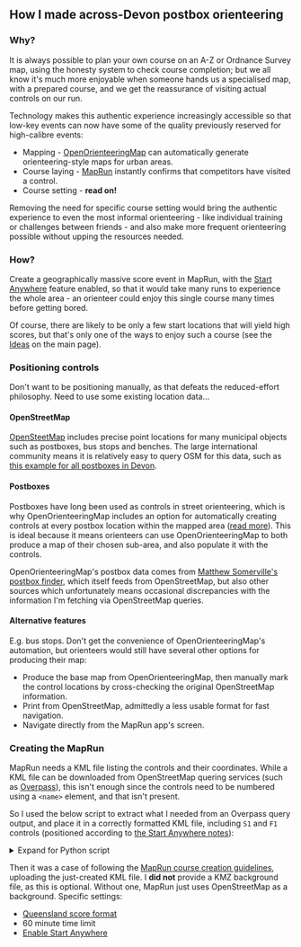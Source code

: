 ## How I made across-Devon postbox orienteering

### Why?

It is always possible to plan your own course on an A-Z or Ordnance Survey 
map, using the honesty system to check course completion; but we all know it's
much more enjoyable when someone hands us a specialised map, with a 
prepared course, and we get the reassurance of visiting actual controls on 
our run.

Technology makes this authentic experience increasingly accessible so that
low-key events can now have some of the quality previously reserved for
high-calibre events:

- Mapping - [OpenOrienteeringMap](https://oomap.co.uk/) can automatically 
generate orienteering-style maps for urban areas.
- Course laying - [MapRun](https://maprunners.weebly.com/) instantly confirms
that competitors have visited a control.
- Course setting - **read on!**

Removing the need for specific course setting would bring the authentic 
experience to even the most informal orienteering - like individual training 
or challenges between friends - and also make more frequent orienteering
possible without upping the resources needed.

### How?

Create a geographically massive score event in MapRun, with the
[Start Anywhere](https://maprunners.weebly.com/start-anywhere.html) feature
enabled, so that it would take many runs to experience the whole area - an 
orienteer could enjoy this single course many times before getting bored.

Of course, there are likely to be only a few start 
locations that will yield high scores, but that's only one of the ways to 
enjoy such a course (see the [Ideas](postbox_o.md#Ideas) on the main page).

### Positioning controls

Don't want to be positioning manually, as that defeats the reduced-effort
philosophy. Need to use some existing location data...

#### OpenStreetMap

[OpenSteetMap](https://www.openstreetmap.org/) includes precise point locations 
for many municipal objects 
such as postboxes, bus stops and benches. The large international community 
means it is relatively easy to query OSM for this data, such as
[this example for all postboxes in Devon](https://overpass-turbo.eu/s/1ogb).

#### Postboxes

Postboxes have long been used as controls in street orienteering, which is why
OpenOrienteeringMap includes an option for automatically creating controls 
at every postbox location within the mapped area
([read more](https://blog.oomap.co.uk/2015/01/oom-2-3-automatic-postbox-additions/)). This is ideal 
because it means orienteers can use OpenOrienteeringMap to both produce a 
map of their chosen sub-area, and also populate it with the controls.

OpenOrienteeringMap's postbox data comes from
[Matthew Somerville's postbox finder](https://postboxes.dracos.co.uk/), 
which itself feeds from OpenStreetMap, but also other sources which 
unfortunately means occasional discrepancies with the information I'm fetching
via OpenStreetMap queries.

#### Alternative features

E.g. bus stops. Don't get the convenience of OpenOrienteeringMap's automation,
but orienteers would still have several other options for producing their map:

* Produce the base map from OpenOrienteeringMap, then manually mark the control
locations by cross-checking the original OpenStreetMap information.
* Print from OpenStreetMap, admittedly a less usable format for fast navigation.
* Navigate directly from the MapRun app's screen.

### Creating the MapRun

MapRun needs a KML file listing the controls and their coordinates. While a KML 
file can be downloaded from OpenStreetMap quering services (such as
[Overpass](https://overpass-turbo.eu/)), this isn't enough since the controls
need to be numbered using a `<name>` element, and that isn't present.

So I used the below script to extract what I needed from an Overpass query 
output, and place it in a correctly formatted KML file, including `S1` and `F1`
controls (positioned according to 
[the Start Anywhere notes](https://maprunners.weebly.com/start-anywhere.html)):

<details>
<summary>Expand for Python script</summary>

```python
from copy import deepcopy
from urllib import parse as url_parse
from xml.etree import ElementTree

import requests

# 57538 = Devon.
# Use https://www.openstreetmap.org/relation/57538 to search for desired area.
relation_id = 57538

query_lines = [
    f'area(id:36000{relation_id})',
    'node["amenity"="post_box"](area)',
    'out',
    '',
]
query = url_parse.quote(";".join(query_lines))
url = "https://overpass-api.de/api/interpreter?data=" + query
response = requests.get(url)

source_xml = ElementTree.fromstring(response.content)

output_kml = ElementTree.Element(
    "kml",
    attrib=dict(xmlns="http://earth.google.com/kml/2.0")
)
output_content = ElementTree.SubElement(output_kml, "Document")

postboxes = source_xml.findall("node")
for control_number, control_details in enumerate(postboxes, start=1):
    placemark = ElementTree.SubElement(output_content, "Placemark")

    name_ = ElementTree.SubElement(placemark, "name")
    name_.text = str(control_number)

    point = ElementTree.SubElement(placemark, "Point")

    lon = control_details.attrib["lon"]
    lat = control_details.attrib["lat"]
    coordinates = ElementTree.SubElement(point, "coordinates")
    coordinates.text = f"{lon},{lat}"

# Need arbitrary start-finish controls, even for the start-anywhere format.
#  Create by duplicating first control.
for new_name, position in [("F1", len(output_content)), ("S1", 0)]:
    new_control = deepcopy(output_content[0])
    name_element = new_control.find("name")
    name_element.text = new_name
    output_content.insert(position, new_control)

ElementTree.ElementTree(output_kml).write(f"postboxes_in_{relation_id}.kml")

```

</details>

Then it was a case of following the [MapRun course creation
guidelines](https://maprunners.weebly.com/step-by-step-guide.html), uploading
the just-created KML file. I **did not** provide a KMZ 
background file, as this is optional. Without one, MapRun just uses 
OpenStreetMap as a background. Specific settings:

- [Queensland score format](https://maprunners.weebly.com/scoring-schemes.html)
- 60 minute time limit
- [Enable Start Anywhere](https://maprunners.weebly.com/start-anywhere.html)
